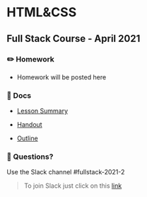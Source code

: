 # HTML&CSS
## Full Stack Course - April 2021

### ✏️ Homework

- Homework will be posted here

### 📄 Docs

- [Lesson Summary](https://github.com/hamburgcodingschool/FSC-April-2020-HTML/blob/main/docs/summary.md)

- [Handout](https://...)

- [Outline](https://...)


### 🤔 Questions?

Use the Slack channel #fullstack-2021-2

> To join Slack just click on this [link](https://hamburgcodingschool.slack.com/join/shared_invite/enQtMjczNDI3OTE4NzIwLTE2ZmNkNDk5YTg3MDFlOTY2ZmU2YzU5YTU4MTNhNDg4MTRhNTMwYzFiNTdlOTdhYzllYzg5YmVkYzljNWExY2U#/)
